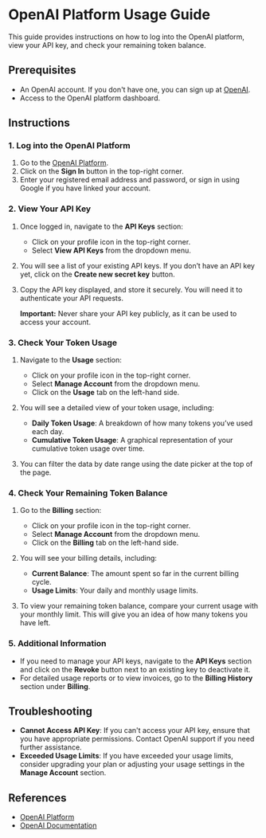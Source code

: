 # OpenAI Platform Usage Guide

This guide provides instructions on how to log into the OpenAI platform, view your API key, and check your remaining token balance.

## Prerequisites

- An OpenAI account. If you don't have one, you can sign up at [OpenAI](https://beta.openai.com/signup/).
- Access to the OpenAI platform dashboard.

## Instructions

### 1. Log into the OpenAI Platform

1. Go to the [OpenAI Platform](https://platform.openai.com/).
2. Click on the **Sign In** button in the top-right corner.
3. Enter your registered email address and password, or sign in using Google if you have linked your account.

### 2. View Your API Key

1. Once logged in, navigate to the **API Keys** section:
   - Click on your profile icon in the top-right corner.
   - Select **View API Keys** from the dropdown menu.

2. You will see a list of your existing API keys. If you don’t have an API key yet, click on the **Create new secret key** button.

3. Copy the API key displayed, and store it securely. You will need it to authenticate your API requests.

   **Important:** Never share your API key publicly, as it can be used to access your account.

### 3. Check Your Token Usage

1. Navigate to the **Usage** section:
   - Click on your profile icon in the top-right corner.
   - Select **Manage Account** from the dropdown menu.
   - Click on the **Usage** tab on the left-hand side.

2. You will see a detailed view of your token usage, including:
   - **Daily Token Usage**: A breakdown of how many tokens you’ve used each day.
   - **Cumulative Token Usage**: A graphical representation of your cumulative token usage over time.

3. You can filter the data by date range using the date picker at the top of the page.

### 4. Check Your Remaining Token Balance

1. Go to the **Billing** section:
   - Click on your profile icon in the top-right corner.
   - Select **Manage Account** from the dropdown menu.
   - Click on the **Billing** tab on the left-hand side.

2. You will see your billing details, including:
   - **Current Balance**: The amount spent so far in the current billing cycle.
   - **Usage Limits**: Your daily and monthly usage limits.

3. To view your remaining token balance, compare your current usage with your monthly limit. This will give you an idea of how many tokens you have left.

### 5. Additional Information

- If you need to manage your API keys, navigate to the **API Keys** section and click on the **Revoke** button next to an existing key to deactivate it.
- For detailed usage reports or to view invoices, go to the **Billing History** section under **Billing**.

## Troubleshooting

- **Cannot Access API Key**: If you can't access your API key, ensure that you have appropriate permissions. Contact OpenAI support if you need further assistance.
- **Exceeded Usage Limits**: If you have exceeded your usage limits, consider upgrading your plan or adjusting your usage settings in the **Manage Account** section.

## References

- [OpenAI Platform](https://platform.openai.com/)
- [OpenAI Documentation](https://beta.openai.com/docs/)